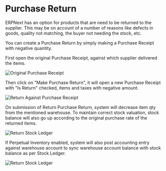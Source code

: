# Purchase Return

ERPNext has an option for products that are need to be returned to the
supplier. This may be on account of a number of reasons like defects in goods,
quality not matching, the buyer not needing the stock, etc.

You can create a Purchase Return by simply making a Purchase Receipt with negative quantity.

First open the original Purchase Receipt, against which supplier delivered the items.

<img class="screenshot" alt="Original Purchase Receipt" src="/assets/erpnext_docs/assets/img/stock/purchase-return-original-purchase-receipt.png">

Then click on "Make Purchase Return", it will open a new Purchase Receipt with "Is Return" checked, items and taxes with negative amount.

<img class="screenshot" alt="Return Against Purchase Receipt" src="/assets/erpnext_docs/assets/img/stock/purchase-return-against-purchase-receipt.png">

On submission of Return Purchase Return, system will decrease item qty from the mentioned warehouse. To maintain correct stock valuation, stock balance will also go up according to the original purchase rate of the returned items.

<img class="screenshot" alt="Return Stock Ledger" src="/assets/erpnext_docs/assets/img/stock/purchase-return-stock-ledger.png">

If Perpetual Inventory enabled, system will also post accounting entry against warehouse account to sync warehouse account balance with stock balance as per Stock Ledger.

<img class="screenshot" alt="Return Stock Ledger" src="/assets/erpnext_docs/assets/img/stock/purchase-return-general-ledger.png">
